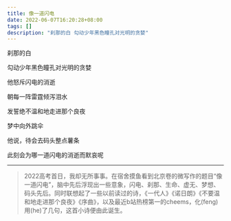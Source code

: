 ```yaml
---
title: 像一道闪电
date: 2022-06-07T16:20:28+08:00
tags: []
description: "刹那的白 勾动少年黑色瞳孔对光明的贪婪"
---
```


刹那的白

勾动少年黑色瞳孔对光明的贪婪

他怒斥闪电的消逝

朝每一阵雷霆倾泻泪水

发誓绝不温和地走进那个良夜

梦中向外跳伞

他说，待会去码头整点薯条

此刻会为哪一道闪电的消逝而默哀呢

--- 
>2022高考首日，我却无所事事。在宿舍摸鱼看到北京卷的微写作的题目“像一道闪电”，脑中先后浮现出一些意象，闪电、刹那、生命、虚无、梦想、码头先后。同时联想起了一些以前读过的诗，《一代人》《诺日朗》《不要温和地走进那个良夜》《序曲》，以及最近b站热榜第一的cheems，化(feng)用(he)了几句，这首小诗便由此诞生。